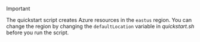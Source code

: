 > [!IMPORTANT]
> The quickstart script creates Azure resources in the `eastus` region. You can change the region by changing the `defaultLocation` variable in *quickstart.sh* before you run the script.
